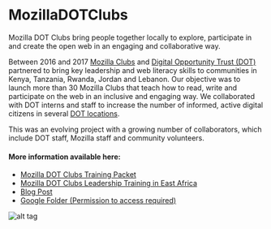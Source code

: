 # MozillaDOTClubs
Mozilla DOT Clubs bring people together locally to explore, participate in and create the open web in an engaging and collaborative way.

Between 2016 and 2017 [Mozilla Clubs](https://learning.mozilla.org/en-US/clubs) and [Digital Opportunity Trust (DOT)](https://www.dotrust.org/) partnered to bring key leadership and web literacy skills to communities in Kenya, Tanzania, Rwanda, Jordan and Lebanon. Our objective was to launch more than 30 Mozilla Clubs that teach how to read, write and participate on the web in an inclusive and engaging way. We collaborated with DOT interns and staff to increase the number of informed, active digital citizens in several [DOT locations](https://www.dotrust.org/countries). 

This was an evolving project with a growing number of collaborators, which include DOT staff, Mozilla staff and community volunteers. 

#### More information available here:
* [Mozilla DOT Clubs Training Packet](https://docs.google.com/document/d/1dnespZr0nmweFCgEvTeXx63I6j1JsYj58tE9Q1FtlaA/edit?usp=sharing)
* [Mozilla DOT Clubs Leadership Training in East Africa](https://thimbleprojects.org/juliavallera/240448/)
* [Blog Post](https://medium.com/@amirad/training-leaders-with-mozilla-in-nairobi-and-dar-es-salaam-cae38f1ed12e)
* [Google Folder (Permission to access required)](https://drive.google.com/drive/folders/0B5ga06pZVp55b2VGRlJXS2libXc?usp=sharing)

![alt tag](https://github.com/jvallera/MozillaDOTClubs/blob/master/images/Kenyagroup.jpg "Mozilla DOT Clubs Training in Nairobi, Kenya 2017")
